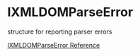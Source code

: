 # IXMLDOMParseError

structure for reporting parser errors

[IXMLDOMParseError Reference](https://ruby-doc.org/stdlib-2.6/libdoc/win32ole/rdoc/IXMLDOMParseError.html)